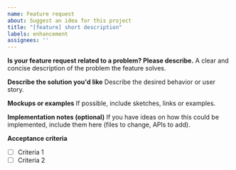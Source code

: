 ```yaml
---
name: Feature request
about: Suggest an idea for this project
title: "[feature] short description"
labels: enhancement
assignees: ''
---
```


**Is your feature request related to a problem? Please describe.**
A clear and concise description of the problem the feature solves.

**Describe the solution you'd like**
Describe the desired behavior or user story.

**Mockups or examples**
If possible, include sketches, links or examples.

**Implementation notes (optional)**
If you have ideas on how this could be implemented, include them here (files to change, APIs to add).

**Acceptance criteria**
- [ ] Criteria 1
- [ ] Criteria 2
